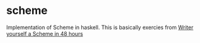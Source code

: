 # scheme
Implementation of Scheme in haskell. This is basically exercies from [Writer yourself a Scheme in 48 hours](https://en.wikibooks.org/wiki/Write_Yourself_a_Scheme_in_48_Hours/Parsing)
